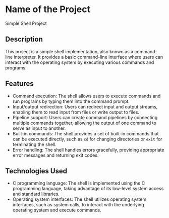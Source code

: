# Name of the Project
 Simple Shell Project

## Description

This project is a simple shell implementation, also known as a command-line interpreter. It provides a basic command-line interface where users can interact with the operating system by executing various commands and programs.

## Features

- Command execution: The shell allows users to execute commands and run programs by typing them into the command prompt.
- Input/output redirection: Users can redirect input and output streams, enabling them to read input from files or write output to files.
- Pipeline support: Users can create command pipelines by connecting multiple commands together, allowing the output of one command to serve as input to another.
- Built-in commands: The shell provides a set of built-in commands that can be executed directly, such as `cd` for changing directories or `exit` for terminating the shell.
- Error handling: The shell handles errors gracefully, providing appropriate error messages and returning exit codes.

## Technologies Used

- C programming language: The shell is implemented using the C programming language, taking advantage of its low-level system access and standard libraries.
- Operating system interfaces: The shell utilizes operating system interfaces, such as system calls, to interact with the underlying operating system and execute commands.


